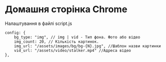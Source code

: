 # Домашня сторінка Chrome
Налаштування в файлі script.js
```
config: {
	bg_type: "img", // img | vid - Тип фона. Фото або відео
	img_count: 20, // Кількість картинок. 
	img_url: "/assets/images/bg/bg-{N}.jpg", //Шаблон назви картинки
	vid_url: "/assets/video/stalker.mp4" //Адреса відео
},
```
